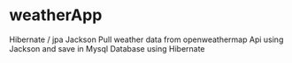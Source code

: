 # weatherApp
Hibernate / jpa
Jackson
Pull weather data from openweathermap Api using Jackson and save in Mysql Database using Hibernate 
